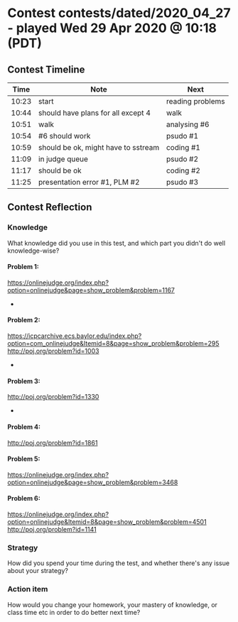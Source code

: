 # Contest contests/dated/2020_04_27 - played Wed 29 Apr 2020 @ 10:18 (PDT)

## Contest Timeline

| Time | Note | Next |
|----|----|----|
10:23 | start | reading problems
10:44 | should have plans for all except 4 | walk
10:51 | walk | analysing #6
10:54 | #6 should work | psudo #1
10:59 | should be ok, might have to sstream | coding #1
11:09 | in judge queue | psudo #2
11:17 | should be ok | coding #2
11:25 | presentation error #1, PLM #2 | psudo #3

## Contest Reflection

### Knowledge
What knowledge did you use in this test, and which part you didn't do well knowledge-wise?

#### Problem 1:
https://onlinejudge.org/index.php?option=onlinejudge&page=show_problem&problem=1167

-

#### Problem 2:
https://icpcarchive.ecs.baylor.edu/index.php?option=com_onlinejudge&Itemid=8&page=show_problem&problem=295
http://poj.org/problem?id=1003

-

#### Problem 3:
http://poj.org/problem?id=1330

-

#### Problem 4:
http://poj.org/problem?id=1861

#### Problem 5:
https://onlinejudge.org/index.php?option=onlinejudge&page=show_problem&problem=3468

#### Problem 6:
https://onlinejudge.org/index.php?option=onlinejudge&Itemid=8&page=show_problem&problem=4501
http://poj.org/problem?id=1141

### Strategy
How did you spend your time during the test, and whether there's any issue about your strategy?

### Action item
How would you change your homework, your mastery of knowledge, or class time etc in order to do better next time?
